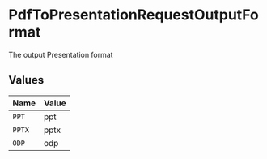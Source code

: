 # PdfToPresentationRequestOutputFormat

The output Presentation format


## Values

| Name   | Value  |
| ------ | ------ |
| `PPT`  | ppt    |
| `PPTX` | pptx   |
| `ODP`  | odp    |